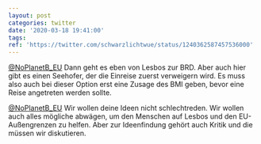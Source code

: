 ```yaml
---
layout: post
categories: twitter
date: '2020-03-18 19:41:00'
tags: 
ref: 'https://twitter.com/schwarzlichtwue/status/1240362587457536000'
---
```

[@NoPlanetB_EU](https://twitter.com/NoPlanetB_EU) Dann geht es eben von Lesbos zur BRD. Aber auch hier gibt es einen Seehofer, der die Einreise zuerst verweigern wird. Es muss also auch bei dieser Option erst eine Zusage des BMI geben, bevor eine Reise angetreten werden sollte.

[@NoPlanetB_EU](https://twitter.com/NoPlanetB_EU) Wir wollen deine Ideen nicht schlechtreden. Wir wollen auch alles mögliche abwägen, um den Menschen auf Lesbos und den EU-Außengrenzen zu helfen. Aber zur Ideenfindung gehört auch Kritik und die müssen wir diskutieren.